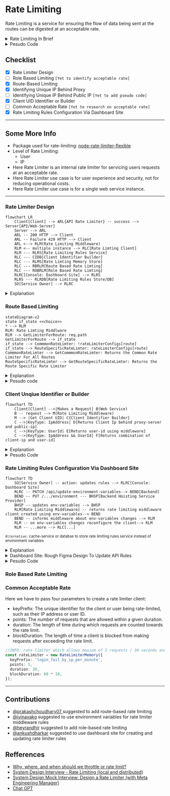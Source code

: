# Rate Limiting

Rate Limiting is a service for ensuring the flow of data being sent at the
routes can be digested at an acceptable rate.

<details>

<summary>Rate Limiting In Brief</summary>

> <p>Rate Limiting is a tool that helps control the amount of data or requests that
> can be sent to a particular service or route over a certain period of time. It
> is designed to prevent an overwhelming amount of traffic from flooding a system
> and causing it to malfunction or crash. By limiting the rate at which data is
> sent, the system can process and handle the data more efficiently and avoid
> overload. This ensures that the system remains stable and responsive to user
> requests.</p>

</details>

<details>

<summary>Pesudo Code</summary>

```js
const { RateLimiterMemory } = require('rate-limiter-flexible');

// Set up rate limiter
const rateLimiter = new RateLimiterMemory({
  points: 10, // number of requests allowed
  duration: 1, // time interval in seconds
  blockDuration: 60, // block duration in seconds
});

// Rate limiting middleware
function rateLimit(req, res, next) {
  rateLimiter
    .consume(req.ip)
    .then(() => {
      next();
    })
    .catch(() => {
      res.status(429).send('Too many requests');
    });
}

app.get('/api/data', rateLimit, (req, res) => {
  res.send('Success!');
});
```

</details>

## Checklist

- [x] Rate Limiter Design
- [ ] Role Based Limiting `[Yet to identify acceptable rate]`
- [x] Route-Based Limiting
- [x] Identifying Unique IP Behind Proxy
- [ ] Identifying Unique IP Behind Public IP `[Yet to add pseudo code]`
- [x] Client UID Identifier or Builder
- [ ] Common Acceptable Rate `[Yet to research on acceptable rate]`
- [x] Rate Limiting Rules Configuration Via Dashboard Site

---

## Some More Info

- Package used for rate-limiting:
  [node-rate-limiter-flexible](https://github.com/animir/node-rate-limiter-flexible)
- Level of Rate Limiting:
  - User
  - IP
- Here Rate Limiter is an internal rate limiter for servicing users requests at
  an acceptable rate.
- Here Rate Limiter use case is for user experience and security, not for
  reducing operational costs.
- Here Rate Limiter use case is for a single web service instance.

---

### Rate Limiter Design

```mermaid
flowchart LR
    Client[Client] --> ARL{API Rate Limiter} -- success --> Server[API/Web-Server]
    Server --> ARL
    ARL -- 200 HTTP --> Client
    ARL -- Failure 429 HTTP --> Client
    ARL <--> RLM(Rate Limiting Middleware)
    RLM <-- multiple instance --> RLC[Rate Limting Client]
    RLM --- RLRS[Rate Limiting Rules Service]
    RLC --- CIDB[Client Identifier Builder]
    RLC --- RLMS[Rate Limting Memory Store]
    RLC --- RBRLM[Route Based Rate Limting]
    RLC --- ROBRLM[Role Based Rate Limting]
    RLRC[Console: Dashboard Site] --> RLRS
    RLRS --- RLRDB[Rate Limiting Rules Store/DB]
    SO[Service Owner] --> RLRC
```

<details>

<summary>Explanation</summary>

> This is a flowchart that represents the architecture of a rate limiting system
> that uses multiple components to control the rate of incoming requests to an
> API or web server.

> The flowchart shows a client that sends requests to a server through an API
> rate limiter (ARL). If the request rate is within the allowed limits, the
> server sends a successful 200 HTTP response back to the client. If the request
> rate exceeds the limit, the API rate limiter sends a failure 429 HTTP response
> to the client indicating that the request has been rejected.

> The API rate limiter communicates with a rate limiting middleware (RLM) using
> a two-way arrow, which means that there is communication between the two
> components in both directions. The rate limiting middleware is responsible for
> handling rate limiting logic, which includes multiple instances of a rate
> limiting client (RLC), a rate limiting rules service (RLRS), a client
> identifier builder (CIDB), a rate limiting memory store (RLMS), route-based
> rate limiting (RBRLM), and role-based rate limiting (ROBRLM).

> The rate limiting rules service communicates with a rate limiting rules
> store/database (RLRDB), which is accessible through a console/dashboard site
> (RLRC) for the service owner.

> Overall, the flowchart represents a system that uses multiple components to
> control the rate of incoming requests to an API or web server, which helps to
> prevent the server from being overloaded and ensures that the service remains
> available to users.

</details>

### Route Based Limiting

```mermaid
stateDiagram-v2
state if_state <<choice>>
* --> RLM
RLM: Rate Limting Middlware
RLM --> GetLimiterForRoute: req.path
GetLimiterForRoute --> if_state
if_state --> CommmonRateLimter: !rateLimiterConfigs[route]
if_state --> RouteSpecificRateLimter: rateLimiterConfigs[route]
CommmonRateLimter --> GetCommmonRateLimter: Returns the Common Rate Limiter For All Routes
RouteSpecificRateLimter --> GetRouteSpecificRateLimter: Returns the Route Specific Rate Limiter

```

<details>

<summary>Explanation</summary>

> This is a state diagram that shows the logic of selecting a rate limiter for a
> specific route in a web server or API.

> The state diagram starts with an initial state that does not have any specific
> name or label, represented by an asterisk. From there, it moves to a state
> labeled "Rate Limiting Middleware" (RLM), which is responsible for handling
> rate limiting logic in the system.

> From the RLM state, the diagram shows a transition to a state labeled
> "GetLimiterForRoute", which retrieves the appropriate rate limiter for the
> current route based on the path of the incoming request. The
> GetLimiterForRoute state then moves to a decision state labeled "if_state"
> that evaluates whether there is a specific rate limiter configuration for the
> current route.

> If there is no specific rate limiter configuration for the current route, the
> diagram shows a transition from the if_state state to a state labeled
> "CommonRateLimter" that returns the common rate limiter for all routes. The
> GetCommmonRateLimter state then returns the common rate limiter to the RLM
> state.

> If there is a specific rate limiter configuration for the current route, the
> diagram shows a transition from the if_state state to a state labeled
> "RouteSpecificRateLimter" that returns the route-specific rate limiter for the
> current route. The GetRouteSpecificRateLimter state then returns the
> route-specific rate limiter to the RLM state.

> Overall, the state diagram represents a system that selects the appropriate
> rate limiter for each incoming request based on the route of the request. This
> allows the system to apply different rate limiting rules to different routes,
> or to use a common rate limiter for all routes if no specific rules are
> defined. This can help to prevent server overload and ensure that the service
> remains available to users.

</details>

<details>
<summary>
Pesudo code
</summary>

```ts
const rateLimiter = require('node-rate-limiter-flexible');

// Create a common rate limiter instance with default options
const commonRateLimiter = new rateLimiter.RateLimiterMemory({
  points: 100,
  duration: 60,
});

// Define rate limiter configurations for specific routes
const rateLimiterConfigs = {
  '/route1': {
    points: 50,
    duration: 60,
  },
  '/route2': {
    points: 20,
    duration: 60,
  },
  // ...
};

// Create a map to store rate limiter instances for specific routes
const routeRateLimiters = new Map();

// Middleware function to apply rate limiting for specific routes
function specificRateLimiterMiddleware(req, res, next) {
  const routeRateLimiter = getLimiterForRoute(req.path);

  routeRateLimiter
    .consume(req.ip)
    .then(() => {
      next();
    })
    .catch(() => {
      res.status(429).send('Too many requests');
    });
}

// Function to get the rate limiter instance for a specific route
function getLimiterForRoute(route) {
  if (rateLimiterConfigs[route]) {
    if (!routeRateLimiters.has(route)) {
      routeRateLimiters.set(
        route,
        new rateLimiter.RateLimiterMemory(rateLimiterConfigs[route])
      );
    }
    return routeRateLimiters.get(route);
  } else {
    return commonRateLimiter;
  }
}
```

</details>

### Client Unqiue Identifier or Builder

```mermaid
flowchart TD
    Client[Client] -->|Makes a Request| B(Web Service)
    B -- request --> M(Rate Limiting Middleware)
    M --> |Get Client UID| C{Client Identifier Builder}
    C -->|KeyType: IpAddress| D[Returns Client Ip behind proxy-server and public-ip]
    C -->|KeyType: UserId| E[Returns user-id using middleware]
    C -->|KeyType: IpAddress && UserId| F[Returns combination of client-ip and user-id]
```

<details>

<summary>Explanation</summary>

> The given flowchart represents a flow of data between the client, web service,
> and rate limiting middleware. The client sends a request to the web service,
> which then goes through the rate limiting middleware. The middleware is
> responsible for getting the client UID (unique identifier) and determining
> what type of key it should be based on the request.

> To build the client UID, the middleware uses the client identifier builder
> (C). This builder can create different types of keys, including IpAddress,
> UserId, and a combination of both.

> If the key type is IpAddress, the builder (C) returns the client IP address
> behind the proxy server and the public IP. If the key type is UserId, it
> returns the user ID using middleware. And if the key type is a combination of
> both (IpAddress && UserId), the builder (C) returns the combination of the
> client IP and user ID.

> Overall, this flowchart explains how the rate limiting middleware is
> responsible for getting the client UID using the client identifier builder and
> its different key types.

</details>

<details>
<summary>Pesudo Code</summary>

```ts
function getClientUniqueIdentifier(request, type = 'ipaddress') {
  const ipAddress = getClientIp(request);
  const userId = request.userData.id;

  if (type === 'userId') {
    return userId;
  } else if (type === 'combo') {
    return `key-${ipAddress}_${userId}`;
  }
  return ipAddress;
}

function getClientIp(request) {
  const xForwardedForHeader = req.headers['x-forwarded-for'];
  if (xForwardedForHeader && typeof xForwardedForHeader === 'string') {
    return xForwardedForHeader.split(',')[0].trim();
  } else if (request.connection && request.socket.remoteAddress) {
    return request.socket.remoteAddress;
  } else {
    return request.ip;
  }
}
```

</details>

### Rate Limiting Rules Configuration Via Dashboard Site

```mermaid
flowchart TD
    SO[Service Owner] -- action: updates rules --> RLRC[Console: Dashboard Site]
    RLRC -- PATCH /api/update-environment-variables--> BEND[Backend]
    BEND -- PUT /.../environment --- BHSP[Backend Hoisting Service Provider]
    BHSP -- updates env-variables --> BHSP
    RLM[Rate Limiting Middleware] -- returns rate limiting middleware client created using env-variables--> BEND
    BEND -- informs middleware about env-variables changes --> RLM
    RLM -- on env-variables changes reconfigure the client--> RLM
    RLM -- ...more --> RLC[...]
```

<small>`Alternative:` cache-service or databse to store rate limiting rules
service instead of environment variables</small>

<details>

<summary>Explanation</summary>

> This flowchart describes the process of updating rate limiting rules for a web
> service.

> The Service Owner (SO) initiates the process by updating the rules, which are
> stored in the Console Dashboard Site (RLRC). These updates are sent to the
> Backend (BEND) via a PATCH request to the /api/update-environment-variables
> endpoint.

> Once received, the Backend sends the updated environment variables to the
> Backend Hoisting Service Provider (BHSP), which updates the environment
> variables accordingly. The Rate Limiting Middleware (RLM) then returns the
> rate limiting middleware client, which is created using these environment
> variables, to the Backend.

> The Backend then informs the middleware of the changes, and the middleware
> reconfigures the client accordingly. This process can occur repeatedly, with
> the RLM continuing to reconfigure the client on any subsequent changes to the
> environment variables.

> The flowchart ends with ...more, indicating that there may be additional steps
> or actions beyond those depicted in the diagram.

</details>

<details>

<summary> Dashboard Site: Rough Figma Design To Update API Rules </summary>

<p align="center">
<img class="resource_tiles--hubFileTileInnerImage--dxC1c" src="https://user-images.githubusercontent.com/29247011/222822997-2f02bccd-4a0f-41cf-bbbf-09ed14cd7914.png" loading="lazy" alt="RDS-Dashboard-Site-Rate-Limiting-API-Service" draggable="false" width="280px">
</p>
</details>

<details>
<summary>Pesudo Code</summary>

```ts
//TODO: write code for both dashboard and backend

// Dashboard site

// Backend server
```

</details>

### Role Based Rate Limiting

### Common Acceptable Rate

Here we have to pass four parameters to create a rate limiter client:

- keyPrefix: The unique identifier for the client or user being rate-limited,
  such as their IP address or user ID.
- points: The number of requests that are allowed within a given duration.
- duration: The length of time during which requests are counted towards the
  rate limit.
- blockDuration: The length of time a client is blocked from making requests
  after exceeding the rate limit.

```ts
//INFO: rate limiter which allows maxium of 5 requests / 30 seconds and blocks user for 10 minutes if limit is reach or points are consumed
const rateLimiter = new RateLimiterMemory({
  keyPrefix: 'login_fail_by_ip_per_minute',
  points: 5,
  duration: 30,
  blockDuration: 60 * 10,
});
```

---

## Contributions

- [@prakashchoudhary07 ](https://github.com/prakashchoudhary07) suggested to add
  route-based rate limiting
- [@ivinayakg](https://github.com/ivinayakg) suggested to use environment
  variables for rate limiter middleware rules
- [@heyrandhir](https://github.com/heyrandhir) suggested to add role-based rate
  limiting
- [@ankushdharkar](https://github.com/ankushdharkar) suggested to use dashboard
  site for creating and updating rate limiter rules

## Refferences

- [Why, where, and when should we throttle or rate limit?](https://www.youtube.com/watch?v=CW4gVlU0xtU)
- [System Design Interview - Rate Limiting (local and distributed)](https://www.youtube.com/watch?v=FU4WlwfS3G0)
- [System Design Mock Interview: Design a Rate Limiter (with Meta Engineering Manager)](https://www.youtube.com/watch?v=SgWb6tWx3S8)
- [Chat GPT](https://chat.openai.com/chat)
